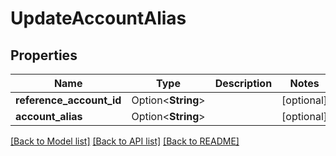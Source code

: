 # UpdateAccountAlias

## Properties

Name | Type | Description | Notes
------------ | ------------- | ------------- | -------------
**reference_account_id** | Option<**String**> |  | [optional]
**account_alias** | Option<**String**> |  | [optional]

[[Back to Model list]](../README.md#documentation-for-models) [[Back to API list]](../README.md#documentation-for-api-endpoints) [[Back to README]](../README.md)


